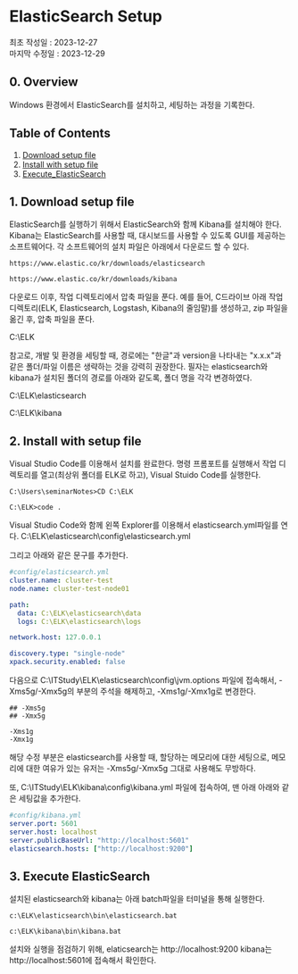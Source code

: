 # ElasticSearch Setup 
최초 작성일 : 2023-12-27  
마지막 수정일 : 2023-12-29
  
## 0. Overview
Windows 환경에서 ElasticSearch를 설치하고, 세팅하는 과정을 기록한다.

## Table of Contents
1. [Download setup file](#1.-Download-setup-file)
2. [Install with setup file](#2.-Install-with-setup-file)
3. [Execute_ElasticSearch](#3.-Execute-ElasticSearch)




## 1. Download setup file

ElasticSearch를 실행하기 위해서 ElasticSearch와 함께 Kibana를 설치해야 한다. Kibana는 ElasticSearch를 사용할 때, 대시보드를 사용할 수 있도록 GUI를 제공하는 소프트웨어다. 각 소프트웨어의 설치 파일은 아래에서 다운로드 할 수 있다.
```console
https://www.elastic.co/kr/downloads/elasticsearch
```

```console
https://www.elastic.co/kr/downloads/kibana
```

다운로드 이후, 작업 디렉토리에서 압축 파일을 푼다. 예를 들어, C드라이브 아래 작업 디렉토리(ELK, Elasticsearch, Logstash, Kibana의 줄임말)를 생성하고, zip 파일을 옮긴 후, 압축 파일을 푼다.

C:\ELK

참고로, 개발 및 환경을 세팅할 때, 경로에는 "한글"과 version을 나타내는 "x.x.x"과 같은 폴더/파일 이름은 생략하는 것을 강력히 권장한다. 필자는 elasticsearch와 kibana가 설치된 폴더의 경로를 아래와 같도록, 폴더 명을 각각 변경하였다.

C:\ELK\elasticsearch

C:\ELK\kibana


## 2. Install with setup file
Visual Studio Code를 이용해서 설치를 완료한다. 명령 프롬포트를 실행해서 작업 디렉토리를 열고(최상위 폴더를 ELK로 하고), Visual Stuido Code를 실행한다.
```console
C:\Users\seminarNotes>CD C:\ELK

C:\ELK>code .
```
Visual Studio Code와 함께 왼쪽 Explorer를 이용해서 elasticsearch.yml파일를 연다.
C:\ELK\elasticsearch\config\elasticsearch.yml

그리고 아래와 같은 문구를 추가한다.
```yaml
#config/elasticsearch.yml
cluster.name: cluster-test
node.name: cluster-test-node01

path:
  data: C:\ELK\elasticsearch\data
  logs: C:\ELK\elasticsearch\logs  

network.host: 127.0.0.1

discovery.type: "single-node"
xpack.security.enabled: false
```

다음으로 C:\ITStudy\ELK\elasticsearch\config\jvm.options 파일에 접속해서, -Xms5g/-Xmx5g의 부분의 주석을 해제하고, -Xms1g/-Xmx1g로 변경한다. 


```
## -Xms5g
## -Xmx5g
```

```
-Xms1g
-Xmx1g
```

해당 수정 부분은 elasticsearch를 사용할 때, 할당하는 메모리에 대한 세팅으로, 메모리에 대한 여유가 있는 유저는 -Xms5g/-Xmx5g 그대로 사용해도 무방하다.

또, C:\ITStudy\ELK\kibana\config\kibana.yml 파일에 접속하여, 맨 아래 아래와 같은 세팅값을 추가한다.

```yaml
#config/kibana.yml
server.port: 5601
server.host: localhost
server.publicBaseUrl: "http://localhost:5601"
elasticsearch.hosts: ["http://localhost:9200"]
```


## 3. Execute ElasticSearch
설치된 elasticsearch와 kibana는 아래 batch파일을 터미널을 통해 실행한다.
```console
c:\ELK\elasticsearch\bin\elasticsearch.bat

c:\ELK\kibana\bin\kibana.bat
```
설치와 실행을 점검하기 위해, elaticsearch는 http://localhost:9200  kibana는 http://localhost:5601에 접속해서 확인한다.

